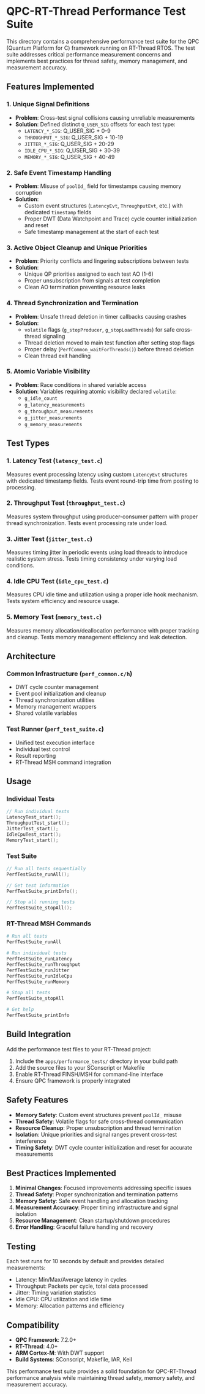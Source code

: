 # QPC-RT-Thread Performance Test Suite

This directory contains a comprehensive performance test suite for the QPC (Quantum Platform for C) framework running on RT-Thread RTOS. The test suite addresses critical performance measurement concerns and implements best practices for thread safety, memory management, and measurement accuracy.

## Features Implemented

### 1. Unique Signal Definitions
- **Problem**: Cross-test signal collisions causing unreliable measurements
- **Solution**: Defined distinct `Q_USER_SIG` offsets for each test type:
  - `LATENCY_*_SIG`: Q_USER_SIG + 0-9
  - `THROUGHPUT_*_SIG`: Q_USER_SIG + 10-19
  - `JITTER_*_SIG`: Q_USER_SIG + 20-29
  - `IDLE_CPU_*_SIG`: Q_USER_SIG + 30-39
  - `MEMORY_*_SIG`: Q_USER_SIG + 40-49

### 2. Safe Event Timestamp Handling
- **Problem**: Misuse of `poolId_` field for timestamps causing memory corruption
- **Solution**: 
  - Custom event structures (`LatencyEvt`, `ThroughputEvt`, etc.) with dedicated `timestamp` fields
  - Proper DWT (Data Watchpoint and Trace) cycle counter initialization and reset
  - Safe timestamp management at the start of each test

### 3. Active Object Cleanup and Unique Priorities
- **Problem**: Priority conflicts and lingering subscriptions between tests
- **Solution**:
  - Unique QP priorities assigned to each test AO (1-6)
  - Proper unsubscription from signals at test completion
  - Clean AO termination preventing resource leaks

### 4. Thread Synchronization and Termination
- **Problem**: Unsafe thread deletion in timer callbacks causing crashes
- **Solution**:
  - `volatile` flags (`g_stopProducer`, `g_stopLoadThreads`) for safe cross-thread signaling
  - Thread deletion moved to main test function after setting stop flags
  - Proper delay (`PerfCommon_waitForThreads()`) before thread deletion
  - Clean thread exit handling

### 5. Atomic Variable Visibility
- **Problem**: Race conditions in shared variable access
- **Solution**: Variables requiring atomic visibility declared `volatile`:
  - `g_idle_count`
  - `g_latency_measurements`
  - `g_throughput_measurements`
  - `g_jitter_measurements`
  - `g_memory_measurements`

## Test Types

### 1. Latency Test (`latency_test.c`)
Measures event processing latency using custom `LatencyEvt` structures with dedicated timestamp fields. Tests event round-trip time from posting to processing.

### 2. Throughput Test (`throughput_test.c`)
Measures system throughput using producer-consumer pattern with proper thread synchronization. Tests event processing rate under load.

### 3. Jitter Test (`jitter_test.c`)
Measures timing jitter in periodic events using load threads to introduce realistic system stress. Tests timing consistency under varying load conditions.

### 4. Idle CPU Test (`idle_cpu_test.c`)
Measures CPU idle time and utilization using a proper idle hook mechanism. Tests system efficiency and resource usage.

### 5. Memory Test (`memory_test.c`)
Measures memory allocation/deallocation performance with proper tracking and cleanup. Tests memory management efficiency and leak detection.

## Architecture

### Common Infrastructure (`perf_common.c/h`)
- DWT cycle counter management
- Event pool initialization and cleanup
- Thread synchronization utilities
- Memory management wrappers
- Shared volatile variables

### Test Runner (`perf_test_suite.c`)
- Unified test execution interface
- Individual test control
- Result reporting
- RT-Thread MSH command integration

## Usage

### Individual Tests
```c
// Run individual tests
LatencyTest_start();
ThroughputTest_start();
JitterTest_start();
IdleCpuTest_start();
MemoryTest_start();
```

### Test Suite
```c
// Run all tests sequentially
PerfTestSuite_runAll();

// Get test information
PerfTestSuite_printInfo();

// Stop all running tests
PerfTestSuite_stopAll();
```

### RT-Thread MSH Commands
```bash
# Run all tests
PerfTestSuite_runAll

# Run individual tests
PerfTestSuite_runLatency
PerfTestSuite_runThroughput
PerfTestSuite_runJitter
PerfTestSuite_runIdleCpu
PerfTestSuite_runMemory

# Stop all tests
PerfTestSuite_stopAll

# Get help
PerfTestSuite_printInfo
```

## Build Integration

Add the performance test files to your RT-Thread project:

1. Include the `apps/performance_tests/` directory in your build path
2. Add the source files to your SConscript or Makefile
3. Enable RT-Thread FINSH/MSH for command-line interface
4. Ensure QPC framework is properly integrated

## Safety Features

- **Memory Safety**: Custom event structures prevent `poolId_` misuse
- **Thread Safety**: Volatile flags for safe cross-thread communication
- **Resource Cleanup**: Proper unsubscription and thread termination
- **Isolation**: Unique priorities and signal ranges prevent cross-test interference
- **Timing Safety**: DWT cycle counter initialization and reset for accurate measurements

## Best Practices Implemented

1. **Minimal Changes**: Focused improvements addressing specific issues
2. **Thread Safety**: Proper synchronization and termination patterns
3. **Memory Safety**: Safe event handling and allocation tracking
4. **Measurement Accuracy**: Proper timing infrastructure and signal isolation
5. **Resource Management**: Clean startup/shutdown procedures
6. **Error Handling**: Graceful failure handling and recovery

## Testing

Each test runs for 10 seconds by default and provides detailed measurements:
- Latency: Min/Max/Average latency in cycles
- Throughput: Packets per cycle, total data processed
- Jitter: Timing variation statistics
- Idle CPU: CPU utilization and idle time
- Memory: Allocation patterns and efficiency

## Compatibility

- **QPC Framework**: 7.2.0+
- **RT-Thread**: 4.0+
- **ARM Cortex-M**: With DWT support
- **Build Systems**: SConscript, Makefile, IAR, Keil

This performance test suite provides a solid foundation for QPC-RT-Thread performance analysis while maintaining thread safety, memory safety, and measurement accuracy.